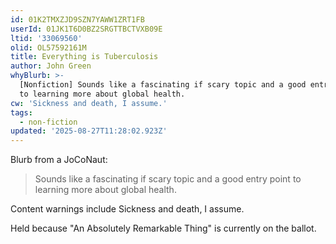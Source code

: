 ```yaml
---
id: 01K2TMXZJD9SZN7YAWW1ZRT1FB
userId: 01JK1T6D0BZ2SRGTTBCTVXB09E
ltid: '33069560'
olid: OL57592161M
title: Everything is Tuberculosis
author: John Green
whyBlurb: >-
  [Nonfiction] Sounds like a fascinating if scary topic and a good entry point
  to learning more about global health.
cw: 'Sickness and death, I assume.'
tags:
  - non-fiction
updated: '2025-08-27T11:28:02.923Z'
---
```


Blurb from a JoCoNaut:

> Sounds like a fascinating if scary topic and a good entry point to learning
> more about global health.

Content warnings include Sickness and death, I assume.

Held because "An Absolutely Remarkable Thing" is currently on the ballot.
